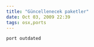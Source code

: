 ```yaml
---
title: "Güncellenecek paketler"
date: Oct 03, 2009 22:39
tags: osx,ports
---
```


```bash
port outdated
```